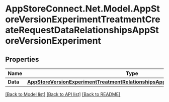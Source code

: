 # AppStoreConnect.Net.Model.AppStoreVersionExperimentTreatmentCreateRequestDataRelationshipsAppStoreVersionExperiment

## Properties

Name | Type | Description | Notes
------------ | ------------- | ------------- | -------------
**Data** | [**AppStoreVersionExperimentTreatmentRelationshipsAppStoreVersionExperimentData**](AppStoreVersionExperimentTreatmentRelationshipsAppStoreVersionExperimentData.md) |  | 

[[Back to Model list]](../README.md#documentation-for-models) [[Back to API list]](../README.md#documentation-for-api-endpoints) [[Back to README]](../README.md)

